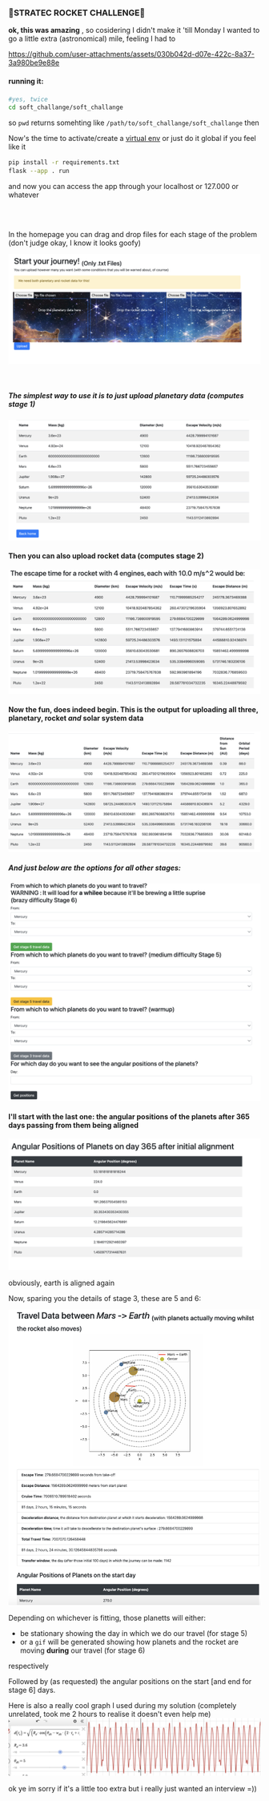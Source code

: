 
### 🚀STRATEC ROCKET CHALLENGE🚀

<b>ok, this was amazing</b> , so cosidering I didn't make it 'till Monday I wanted to go a little extra (astronomical) mile, feeling I had to

https://github.com/user-attachments/assets/030b042d-d07e-422c-8a37-3a980be9e88e


#### running it:
```bash
#yes, twice
cd soft_challange/soft_challange
```

so `pwd` returns somehting like `/path/to/soft_challange/soft_challange`
then

Now's the time to activate/create a [virtual env](https://virtualenvwrapper.readthedocs.io/en/latest/) or just do it global if you feel like it
```bash
pip install -r requirements.txt
flask --app . run
```
and now you can access the app through your localhost or 127.000 or whatever


<br>
<br>



In the homepage you can drag and drop files for each stage of the problem (don't judge okay, I know it looks goofy)

![screenshot](pics/homepage.png)

<br>

##### The simplest way to use it is to just upload planetary data (computes stage 1)
![screenshot](pics/just-planetary-data.png)

#### Then you can also upload rocket data (computes stage 2)
![screenshot](pics/rocket-data.png)

#### Now the fun, does indeed begin. This is the output for uploading all three, planetary, rocket *and* solar system data
![screenshot](pics/solar-system-data.png)
<br>

##### And just below are the options for all other stages:
![screenshot](pics/results-options.png)

#### I'll start with the last one: the angular positions of the planets after 365 days passing from them being aligned
![screenshot](pics/angle-positions.png)

obviously, earth is aligned again

Now, sparing you the details of stage 3, these are 5 and 6:

![planet-plot.png](pics/planet-plot.png)

Depending on whichever is fitting, those planetts will either:

- be stationary showing the day in which we do our travel (for stage 5)
- or a `gif` will be generated showing how planets and the rocket are moving <b>during</b> our travel (for stage 6)

respectively

Followed by (as requested) the angular positions on the start [and end for stage 6]  days.

Here is also a really cool graph I used during my solution (completely unrelated, took me 2 hours to realise it doesn't even help me)
![cool_graph.png](pics/cool_graph.png)


ok ye im sorry if it's a little too extra but i really just wanted an interview =))
